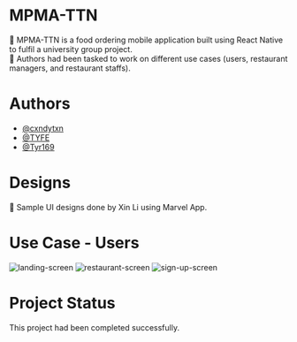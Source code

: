 # MPMA-TTN
:spaghetti: MPMA-TTN is a food ordering mobile application built using React Native to fulfil a university group project. <br />
:speech_balloon: Authors had been tasked to work on different use cases (users, restaurant managers, and restaurant staffs). 

# Authors
- [@cxndytxn](https://www.github.com/cxndytxn)
- [@TYFE](https://www.github.com/TYFE)
- [@Tyr169](https://www.github.com/Tyr169)

# Designs
:art: Sample UI designs done by Xin Li using Marvel App.

# Use Case - Users
![landing-screen](https://user-images.githubusercontent.com/72306553/229395685-e0b4bd84-1c2c-4058-99d8-fae0b7d93557.PNG)
![restaurant-screen](https://user-images.githubusercontent.com/72306553/229395799-5d65ec12-a1b3-4ce7-b461-b55f2e8a49fc.PNG)
![sign-up-screen](https://user-images.githubusercontent.com/72306553/229396060-9d89e97e-d585-4678-afe5-09d6015adf12.PNG)

# Project Status
This project had been completed successfully.

